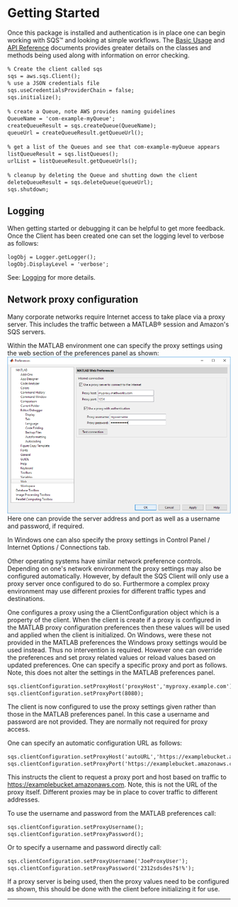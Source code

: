 # Getting Started

Once this package is installed and authentication is in place one can begin working with SQS™ and looking at simple workflows. The [Basic Usage](BasicUsage.md) and [API Reference](SQSApidoc.md) documents provides greater details on the classes and methods being used along with information on error checking.

```
% Create the client called sqs
sqs = aws.sqs.Client();
% use a JSON credentials file
sqs.useCredentialsProviderChain = false;
sqs.initialize();

% create a Queue, note AWS provides naming guidelines
QueueName = 'com-example-myQueue';
createQueueResult = sqs.createQueue(QueueName);
queueUrl = createQueueResult.getQueueUrl();

% get a list of the Queues and see that com-example-myQueue appears
listQueueResult = sqs.listQueues();
urlList = listQueueResult.getQueueUrls();

% cleanup by deleting the Queue and shutting down the client
deleteQueueResult = sqs.deleteQueue(queueUrl);
sqs.shutdown;
```

## Logging
When getting started or debugging it can be helpful to get more feedback. Once the Client has been created one can set the logging level to verbose as follows:
```
logObj = Logger.getLogger();
logObj.DisplayLevel = 'verbose';
```
See: [Logging](Logging.md) for more details.


## Network proxy configuration

Many corporate networks require Internet access to take place via a proxy server. This includes the traffic between a MATLAB® session and Amazon's SQS servers.

Within the MATLAB environment one can specify the proxy settings using the web section of the preferences panel as shown:   
![Preferences_Panel](Images/prefspanel.png)   
Here one can provide the server address and port as well as a username and password, if required.

In Windows one can also specify the proxy settings in Control Panel / Internet Options / Connections tab.

Other operating systems have similar network preference controls. Depending on one's network environment the proxy settings may also be configured automatically. However, by default the SQS Client will only use a proxy server once configured to do so. Furthermore a complex proxy environment may use different proxies for different traffic types and destinations.

One configures a proxy using the a ClientConfiguration object which is a property of the client. When the client is create if a proxy is configured in the MATLAB proxy configuration preferences then these values will be used and applied when the client is initialized. On Windows, were these not provided in the MATLAB preferences the Windows proxy settings would be used instead. Thus no intervention is required. However one can override the preferences and set proxy related values or reload values based on updated preferences. One can specify a specific proxy and port as follows. Note, this does not alter the settings in the MATLAB preferences panel.
```
sqs.clientConfiguration.setProxyHost('proxyHost','myproxy.example.com');
sqs.clientConfiguration.setProxyPort(8080);
```
The client is now configured to use the proxy settings given rather than those in the MATLAB preferences panel. In this case a username and password are not provided. They are normally not required for proxy access.

One can specify an automatic configuration URL as follows:
```
sqs.clientConfiguration.setProxyHost('autoURL','https://examplebucket.amazonaws.com');
sqs.clientConfiguration.setProxyPort('https://examplebucket.amazonaws.com');
```
This instructs the client to request a proxy port and host based on traffic to
https://examplebucket.amazonaws.com. Note, this is not the URL of the proxy itself. Different proxies may be in place to cover traffic to different addresses.

To use the username and password from the MATLAB preferences call:
```
sqs.clientConfiguration.setProxyUsername();
sqs.clientConfiguration.setProxyPassword();
```
Or to specify a username and password directly call:
```
sqs.clientConfiguration.setProxyUsername('JoeProxyUser');
sqs.clientConfiguration.setProxyPassword('2312sdsdes?$!%');
```

If a proxy server is being used, then the proxy values need to be configured as shown, this should be done with the client before initializing it for use.

------------

[//]: #  (Copyright 2018 The MathWorks, Inc.)

